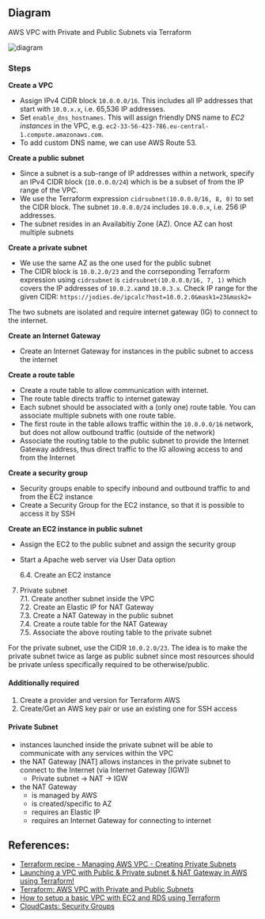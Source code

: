 ## Diagram

AWS VPC with Private and Public Subnets via Terraform

![diagram](image/diagram.jpg)

### Steps

**Create a VPC**
- Assign IPv4 CIDR block `10.0.0.0/16`. This includes all IP addresses that start with `10.0.x.x`, i.e. 65,536 IP addresses.
- Set `enable_dns_hostnames`. This will assign friendly DNS name to _EC2 instances_ in the VPC, e.g. `ec2-33-56-423-786.eu-central-1.compute.amazonaws.com`.
- To add custom DNS name, we can use AWS Route 53.

**Create a public subnet**
- Since a subnet is a sub-range of IP addresses within a network, specify an IPv4 CIDR block (`10.0.0.0/24`) which is be a subset of from the IP range of the VPC. 
- We use the Terraform expression `cidrsubnet(10.0.0.0/16, 8, 0)` to set the CIDR block. The subnet `10.0.0.0/24` includes `10.0.0.x`, i.e. 256 IP addresses.
- The subnet resides in an Availabitiy Zone (AZ). Once AZ can host multiple subnets

**Create a private subnet**
- We use the same AZ as the one used for the public subnet
- The CIDR block is `10.0.2.0/23` and the corrseponding Terraform expression using `cidrsubnet` is `cidrsubnet(10.0.0.0/16, 7, 1)` which covers the IP addresses of `10.0.2.x`and `10.0.3.x`. Check IP range for the given CIDR: `https://jodies.de/ipcalc?host=10.0.2.0&mask1=23&mask2=`

The two subnets are isolated and require internet gateway (IG) to connect to the internet.

**Create an Internet Gateway**
- Create an Internet Gateway for instances in the public subnet to access the internet

**Create a route table**
- Create a route table to allow communication with internet.
- The route table directs traffic to internet gateway
- Each subnet should be associated with a (only one) route table. You can associate multiple subnets with one route table.
- The first route in the table allows traffic within the `10.0.0.0/16` network, but does not allow outbound traffic (outside of the network)
- Associate the routing table to the public subnet to provide the Internet Gateway address, thus direct traffic to the IG allowing access to and from the Internet

**Create a security group**
- Security groups enable to specify inbound and outbound traffic to and from the EC2 instance
- Create a Security Group for the EC2 instance, so that it is possible to access it by SSH  

**Create an EC2 instance in public subnet**
- Assign the EC2 to the public subnet and assign the security group
- Start a Apache web server via User Data option


    6.4. Create an EC2 instance  
7. Private subnet  
    7.1. Create another subnet inside the VPC   
    7.2. Create an Elastic IP for NAT Gateway  
    7.3. Create a NAT Gateway in the public subnet  
    7.4. Create a route table for the NAT Gateway  
    7.5. Associate the above routing table to the private subnet

For the private subnet, use the CIDR `10.0.2.0/23`. The idea is to make the private subnet twice as large as public subnet since most resources should be private unless specifically required to be otherwise/public.

#### Additionally required
1. Create a provider and version for Terraform AWS
2. Create/Get an AWS key pair or use an existing one for SSH access
#### Private Subnet
- instances launched inside the private subnet will be able to communicate with any services within the VPC 
- the NAT Gateway [NAT] allows instances in the private subnet to connect to the Internet (via Internet Gateway [IGW])
    - Private subnet &rarr; NAT &rarr; IGW
- the NAT Gateway
    - is managed by AWS
    - is created/specific to AZ
    - requires an Elastic IP
    - requires an Internet Gateway for connecting to internet
    

## References:
- [Terraform recipe - Managing AWS VPC - Creating Private Subnets](https://hands-on.cloud/terraform-recipe-managing-aws-vpc-creating-private-subnets/)
- [Launching a VPC with Public & Private subnet & NAT Gateway in AWS using Terraform!](https://harshitdawar.medium.com/launching-a-vpc-with-public-private-subnet-nat-gateway-in-aws-using-terraform-99950c671ce9)
- [Terraform: AWS VPC with Private and Public Subnets](https://nickcharlton.net/posts/terraform-aws-vpc.html)
- [How to setup a basic VPC with EC2 and RDS using Terraform](https://dev.to/rolfstreefkerk/how-to-setup-a-basic-vpc-with-ec2-and-rds-using-terraform-3jij#rds)
- [CloudCasts: Security Groups](https://cloudcasts.io/course/terraform/security-groups)